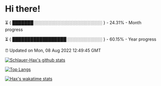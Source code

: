 # Hi there!

⏳ { ███████░░░░░░░░░░░░░░░░░░░░░░░ } - 24.31% - Month progress

⏳ { ██████████████████░░░░░░░░░░░░ } - 60.15% - Year progress

⏰ Updated on Mon, 08 Aug 2022 12:49:45 GMT


[![Schlauer-Hax's github stats](https://github-readme-stats.vercel.app/api?username=Schlauer-Hax&show_icons=true&theme=dark&count_private=true)](https://github.com/Schlauer-Hax)


[![Top Langs](https://github-readme-stats.vercel.app/api/top-langs/?username=Schlauer-Hax&layout=compact&theme=dark)](https://github.com/Schlauer-Hax?tab=repositories)


[![Hax's wakatime stats](https://github-readme-stats.vercel.app/api/wakatime?username=Hax&theme=dark)](https://wakatime.com/@Hax)

